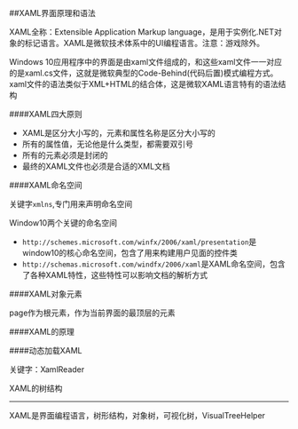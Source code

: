 ##XAML界面原理和语法

XAML全称：Extensible Application Markup language，是用于实例化.NET对象的标记语言。XAML是微软技术体系中的UI编程语言。注意：游戏除外。

Windows 10应用程序中的界面是由xaml文件组成的，和这些xaml文件一一对应的是xaml.cs文件，这就是微软典型的Code-Behind(代码后置)模式编程方式。xaml文件的语法类似于XML+HTML的结合体，这是微软XAML语言特有的语法结构



####XAML四大原则

- XAML是区分大小写的，元素和属性名称是区分大小写的
- 所有的属性值，无论他是什么类型，都需要双引号
- 所有的元素必须是封闭的
- 最终的XAML文件也必须是合适的XML文档



####XAML命名空间

关键字`xmlns`,专门用来声明命名空间

Window10两个关键的命名空间

- `http://schemes.microsoft.com/winfx/2006/xaml/presentation`是window10的核心命名空间，包含了用来构建用户见面的控件类
- `http://schemas.microsoft.com/windfx/2006/xaml`是XAML命名空间，包含了各种XAML特性，这些特性可以影响文档的解析方式



####XAML对象元素

page作为根元素，作为当前界面的最顶层的元素



####XAML的原理



####动态加载XAML

关键字：XamlReader





XAML的树结构

----

XAML是界面编程语言，树形结构，对象树，可视化树，VisualTreeHelper